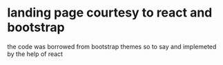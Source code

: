 # landing page courtesy to react and bootstrap
the code was borrowed from bootstrap themes so to say and implemeted by the help of react
